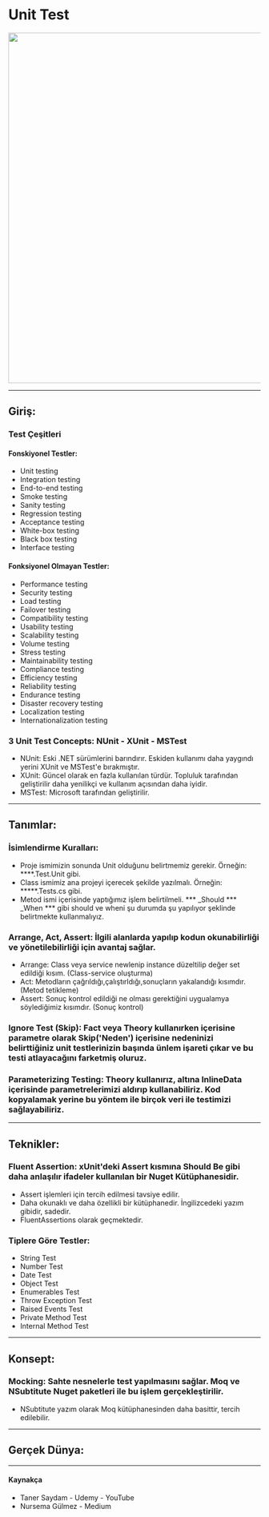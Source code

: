 # Unit Test
<img width="700px;" src="https://files.realpython.com/media/Python-unittest_Watermarked.f6549bba7422.jpg"/>

---
## Giriş:
### Test Çeşitleri
#### Fonskiyonel Testler:
- Unit testing
- Integration testing
- End-to-end testing
- Smoke testing
- Sanity testing
- Regression testing
- Acceptance testing
- White-box testing
- Black box testing
- Interface testing
#### Fonksiyonel Olmayan Testler:
- Performance testing
- Security testing
- Load testing
- Failover testing
- Compatibility testing
- Usability testing
- Scalability testing
- Volume testing
- Stress testing
- Maintainability testing
- Compliance testing
- Efficiency testing
- Reliability testing
- Endurance testing
- Disaster recovery testing
- Localization testing
- Internationalization testing
### 3 Unit Test Concepts: NUnit - XUnit - MSTest
- NUnit: Eski .NET sürümlerini barındırır. Eskiden kullanımı daha yaygındı yerini XUnit ve MSTest'e bırakmıştır.
- XUnit: Güncel olarak en fazla kullanılan türdür. Topluluk tarafından geliştirilir daha yenilikçi ve kullanım açısından daha iyidir.
- MSTest: Microsoft tarafından geliştirilir.
---
## Tanımlar:
### İsimlendirme Kuralları: 
- Proje ismimizin sonunda Unit olduğunu belirtmemiz gerekir. Örneğin: ****.Test.Unit gibi.
- Class ismimiz ana projeyi içerecek şekilde yazılmalı. Örneğin: *****.Tests.cs gibi.
- Metod ismi içerisinde yaptığımız işlem belirtilmeli. *** _Should *** _When *** gibi should ve wheni şu durumda şu yapılıyor şeklinde belirtmekte kullanmalıyız.
### Arrange, Act, Assert: İlgili alanlarda yapılıp kodun okunabilirliği ve yönetilebilirliği için avantaj sağlar.
- Arrange: Class veya service newlenip instance düzeltilip değer set edildiği kısım. (Class-service oluşturma)
- Act: Metodların çağrıldığı,çalıştırldığı,sonuçların yakalandığı kısımdır. (Metod tetikleme)
- Assert: Sonuç kontrol edildiği ne olması gerektiğini uygualamya söylediğimiz kısımdır. (Sonuç kontrol)
### Ignore Test (Skip): Fact veya Theory kullanırken içerisine parametre olarak Skip('Neden') içerisine nedeninizi belirttiğiniz unit testlerinizin başında ünlem işareti çıkar ve bu testi atlayacağını farketmiş oluruz.
### Parameterizing Testing: Theory kullanırız, altına InlineData içerisinde parametrelerimizi aldırıp kullanabiliriz. Kod kopyalamak yerine bu yöntem ile birçok veri ile testimizi sağlayabiliriz.
---
## Teknikler:
### Fluent Assertion: xUnit'deki Assert kısmına Should Be gibi daha anlaşılır ifadeler kullanılan bir Nuget Kütüphanesidir.
- Assert işlemleri için tercih edilmesi tavsiye edilir.
- Daha okunaklı ve daha özellikli bir kütüphanedir. İngilizcedeki yazım gibidir, sadedir.
- FluentAssertions olarak geçmektedir.
### Tiplere Göre Testler:
- String Test
- Number Test
- Date Test
- Object Test
- Enumerables Test
- Throw Exception Test
- Raised Events Test
- Private Method Test
- Internal Method Test
---
## Konsept:
### Mocking: Sahte nesnelerle test yapılmasını sağlar. Moq ve NSubtitute Nuget paketleri ile bu işlem gerçekleştirilir. 
- NSubtitute yazım olarak Moq kütüphanesinden daha basittir, tercih edilebilir.
---
## Gerçek Dünya:
---
#### Kaynakça
- Taner Saydam - Udemy - YouTube
- Nursema Gülmez - Medium
